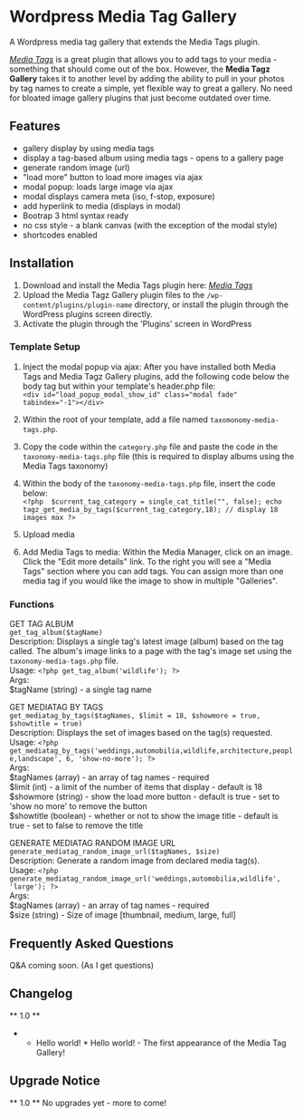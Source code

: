 # Wordpress Media Tag Gallery
A Wordpress media tag gallery that extends the Media Tags plugin.

*[Media Tags](https://wordpress.org/plugins/media-tags/ "Media Tags")* is a great plugin that allows you to add 
tags to your media - something that should come out of the box. However, the **Media Tagz Gallery** takes it to 
another level by adding the ability to pull in your photos by tag names to create a simple, yet flexible way to 
great a gallery. No need for bloated image gallery plugins that just become outdated over time. 

## Features 

- gallery display by using media tags
- display a tag-based album using media tags - opens to a gallery page
- generate random image (url)
- "load more" button to load more images via ajax
- modal popup: loads large image via ajax
- modal displays camera meta (iso, f-stop, exposure)
- add hyperlink to media (displays in modal)
- Bootrap 3 html syntax ready
- no css style - a blank canvas (with the exception of the modal style)
- shortcodes enabled

## Installation

1. Download and install the Media Tags plugin here: *[Media Tags](https://wordpress.org/plugins/media-tags/ "Media Tags")*
2. Upload the Media Tagz Gallery plugin files to the `/wp-content/plugins/plugin-name` directory, or install the 
plugin through the WordPress plugins screen directly.
3. Activate the plugin through the 'Plugins' screen in WordPress

### Template Setup

1. Inject the modal popup via ajax: After you have installed both Media Tags and Media Tagz Gallery plugins, add the following code below 
the body tag but within your template's header.php file:<br />
`<div id="load_popup_modal_show_id" class="modal fade" tabindex="-1"></div>`

2. Within the root of your template, add a file named `taxomonomy-media-tags.php`. 
3. Copy the code within the `category.php` file and paste the code in the `taxonomy-media-tags.php` file (this is required to display albums using the Media Tags taxonomy)
4. Within the body of the `taxonomy-media-tags.php` file, insert the code below: <br />
`<?php 
$current_tag_category = single_cat_title("", false);
echo tagz_get_media_by_tags($current_tag_category,18); // display 18 images max
?>`
5. Upload media
6. Add Media Tags to media: Within the Media Manager, click on an image. Click the "Edit more details" link. To the 
right you will see a "Media Tags" section where you can add tags. You can assign more than one media tag if you would like the image to show in multiple "Galleries".

### Functions

GET TAG ALBUM<br />
`get_tag_album($tagName)`<br />
Description: Displays a single tag's latest image (album) based on the tag called. The album's image links to a page with the tag's image set using the `taxonomy-media-tags.php` file.<br />
Usage: `<?php get_tag_album('wildlife'); ?>`<br />
Args:<br />
$tagName (string) - a single tag name    

GET MEDIATAG BY TAGS<br />
`get_mediatag_by_tags($tagNames, $limit = 18, $showmore = true, $showtitle = true)`<br />
Description: Displays the set of images based on the tag(s) requested.<br />
Usage: `<?php get_mediatag_by_tags('weddings,automobilia,wildlife,architecture,people,landscape', 6, 'show-no-more'); ?>`<br />
Args:<br />
$tagNames (array) - an array of tag names - required<br />
$limit (int) - a limit of the number of items that display - default is 18<br />
$showmore (string) - show the load more button - default is true - set to 'show no more' to remove the button<br />
$showtitle (boolean) - whether or not to show the image title - default is true - set to false to remove the title<br />

GENERATE MEDIATAG RANDOM IMAGE URL<br />
`generate_mediatag_random_image_url($tagNames, $size)`<br />
Description: Generate a random image from declared media tag(s).<br />
Usage: `<?php generate_mediatag_random_image_url('weddings,automobilia,wildlife', 'large'); ?>`<br />
Args:<br />
$tagNames (array) - an array of tag names - required<br />
$size (string) - Size of image [thumbnail, medium, large, full]<br />

## Frequently Asked Questions

Q&A coming soon. (As I get questions)

## Changelog

** 1.0 **
- * Hello world! * Hello world! - The first appearance of the Media Tag Gallery!

## Upgrade Notice

** 1.0 **
No upgrades yet - more to come!


